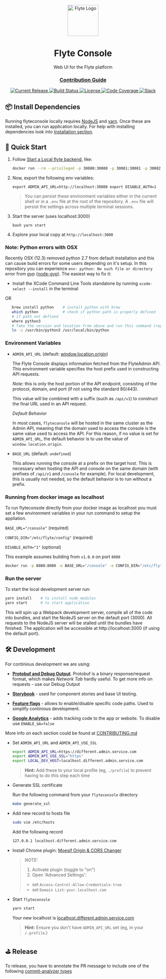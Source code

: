 <html>
    <p align="center"> 
        <img src="https://github.com/flyteorg/flyte/blob/master/rsts/images/flyte_circle_gradient_1_4x4.png" alt="Flyte Logo" width="100">
    </p>
    <h1 align="center">
        Flyte Console
    </h1>
    <p align="center">
        Web UI for the Flyte platform
    </p>
    <h3 align="center">
        <a href="CONTRIBUTING.md">Contribution Guide</a>
    </h3>
</html>

<p align="center">
  <a href="https://github.com/lyft/flyteconsole/releases/latest">
      <img src="https://img.shields.io/github/release/lyft/flyteconsole.svg" alt="Current Release" />
  </a>
  <a href="https://travis-ci.org/lyft/flyteconsole">
      <img src="https://travis-ci.org/lyft/flyteconsole.svg?branch=master" alt="Build Status" />
  </a>
  <a href="http://www.apache.org/licenses/LICENSE-2.0.html">
      <img src="https://img.shields.io/badge/LICENSE-Apache2.0-ff69b4.svg" alt="License" />
  </a>
  <a href="https://codecov.io/gh/lyft/flyteconsole">
      <img src="https://img.shields.io/codecov/c/github/lyft/flyteconsole.svg" alt="Code Coverage" />
  </a>
  <a href="https://slack.flyte.org">
      <img src="https://img.shields.io/badge/slack-join_chat-white.svg?logo=slack&style=social" alt="Slack" />
  </a>
</p>

## 📦 Install Dependencies
Running flyteconsole locally requires [NodeJS](https://nodejs.org) and
[yarn](https://yarnpkg.com). Once these are installed, you can run application locally.
For help with installing dependencies look into
[Installation section](CONTRIBUTING.md#-install-dependencies).

## 🚀 Quick Start
1. Follow [Start a Local flyte backend](https://docs.flyte.org/en/latest/getting_started/index.html), like:
    ```bash
    docker run --rm --privileged -p 30080:30080 -p 30081:30081 -p 30082:30082 -p 30084:30084 cr.flyte.org/flyteorg/flyte-sandbox
    ``` 
2. Now, export the following env variables:

    ``
    export ADMIN_API_URL=http://localhost:30080
    export DISABLE_AUTH=1
    ``

   > You can persist these environment variables either in the current shell or in a `.env` file at the root
     of the repository. A `.env` file will persist the settings across multiple terminal
     sessions.

3. Start the server (uses localhost:3000)

    ``bash
    yarn start
    ``

4. Explore your local copy at `http://localhost:3000`

### Note: Python errors with OSX

Recently OSX (12.3) removed python 2.7 from default installation and this can cause build errors for some users depending on it's setup. In this repository you can experience `env: python: No such file or directory` error from gyp ([node-gyp](https://github.com/nodejs/node-gyp)).
The easiest way to fix it: 

- Install the XCode Command Line Tools standalone by running `xcode-select --install` in the terminal

OR

``` bash
   brew install python    # install python with brew
   which python           # check if python path is properly defined
   # if path not defined
   where python3
   # Take the version and location from above and run this command (replacing `/usr/bin/python3` with the location of your python instalation). This will symlink python to python3
   ln -s /usr/bin/python3 /usr/local/bin/python 
```

### Environment Variables

* `ADMIN_API_URL` (default: [window.location.origin](https://developer.mozilla.org/en-US/docs/Web/API/Window/location>))

    The Flyte Console displays information fetched from the FlyteAdmin API. This
    environment variable specifies the host prefix used in constructing API requests.

    *Note*: this is only the host portion of the API endpoint, consisting of the
    protocol, domain, and port (if not using the standard 80/443).

    This value will be combined with a suffix (such as `/api/v1`) to construct the
    final URL used in an API request.

    *Default Behavior*

    In most cases, `flyteconsole` will be hosted in the same cluster as the Admin
    API, meaning that the domain used to access the console is the same value used to
    access the API. For this reason, if no value is set for `ADMIN_API_URL`, the
    default behavior is to use the value of `window.location.origin`.

* `BASE_URL` (default: `undefined`)

    This allows running the console at a prefix on the target host. This is
    necessary when hosting the API and console on the same domain (with prefixes of
    `/api/v1` and `/console` for example). For local development, this is
    usually not needed, so the default behavior is to run without a prefix.

### Running from docker image as localhost

To run flyteconsole directly from your docker image as localhost you must set a
few environment variables in your run command to setup the appliation.

`BASE_URL="/console"` (required)

`CONFIG_DIR="/etc/flyte/config"` (required)

`DISABLE_AUTH="1"` (optional)

This example assumes building from ``v1.0.0`` on port ``8080``
```bash
docker run -p 8080:8080 -e BASE_URL="/console" -e CONFIG_DIR="/etc/flyte/config" -e DISABLE_AUTH="1" ghcr.io/flyteorg/flyteconsole:v1.0.0
```   


### Run the server

To start the local development server run:
```bash
yarn install    # to install node_modules
yarn start      # to start application   
```
This will spin up a Webpack development server, compile all of the code into bundles, 
and start the NodeJS server on the default port (3000). All requests to the NodeJS server 
will be stalled until the bundles have finished. The application will be accessible
at http://localhost:3000 (if using the default port).


## 🛠 Development

For continious development we are using:
* **[Protobuf and Debug Output](CONTRIBUTING.md#protobuf-and-debug-output)**.
  Protobuf is a binary response/request format, which makes _Network Tab_ hardly useful.
  To get more info on requests - use our Debug Output
  
* **[Storybook](CONTRIBUTING.md#storybook)**
  \- used for component stories and base UI testing.

* **[Feature flags](CONTRIBUTING.md#feature-flags)**
  \- allows to enable/disable specific code paths. Used to simplify continious development.

* **[Google Analytics](CONTRIBUTING.md#google-analytics)**
  \- adds tracking code to the app or website. To disable use `ENABLE_GA=false`

More info on each section could be found at [CONTRIBUTING.md](CONTRIBUTING.md)

* Set `ADMIN_API_URL` and `ADMIN_API_USE_SSL`
   
   ```bash
   export ADMIN_API_URL=https://different.admin.service.com
   export ADMIN_API_USE_SSL="https"
   export LOCAL_DEV_HOST=localhost.different.admin.service.com
   ```  
   
   > **Hint:** Add these to your local profile (eg, `./profile`) to prevent having to do this step each time

* Generate SSL certificate

   Run the following command from your `flyteconsole` directory
   ```bash
   make generate_ssl
   ```

* Add new record to hosts file

   ```bash
   sudo vim /etc/hosts
   ```
   
   Add the following record
   ```bash
   127.0.0.1 localhost.different.admin.service.com
   ```
   
* Install Chrome plugin: [Moesif Origin & CORS Changer](https://chrome.google.com/webstore/detail/moesif-origin-cors-change/digfbfaphojjndkpccljibejjbppifbc)

    > _NOTE:_
    > 1. Activate plugin (toggle to "on")
    > 1. Open 'Advanced Settings':
    > - set `Access-Control-Allow-Credentials`: `true`
    > - set `Domain List`: `your.localhost.com`

* Start `flyteconsole`

   ```bash
   yarn start
   ```
   Your new localhost is [localhost.different.admin.service.com](http://localhost.different.admin.service.com)

   > **Hint:** Ensure you don't have `ADMIN_API_URL` set (eg, in your `/.profile`.)

## ⛳️ Release
To release, you have to annotate the PR message to include one of the following [commit-analyzer types](https://github.com/semantic-release/commit-analyzer#rules-matching)
